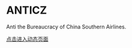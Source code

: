 # ANTICZ
Anti the Bureaucracy of China Southern Airlines.

<p class=MsoNormal><a href="https://keqinfeixie.github.io/anticz/homepage.html"><span
lang=ZH-CN style='font-family:宋体;mso-ascii-font-family:Calibri;mso-ascii-theme-font:
minor-latin;mso-fareast-theme-font:minor-fareast;mso-hansi-font-family:Calibri;
mso-hansi-theme-font:minor-latin'>点击进入动态页面</span></a></p>
